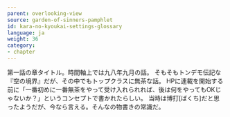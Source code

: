 ```yaml
---
parent: overlooking-view
source: garden-of-sinners-pamphlet
id: kara-no-kyoukai-settings-glossary
language: ja
weight: 36
category:
- chapter
---
```


第一話の章タイトル。時間軸上では九八年九月の話。
そもそもトンデモ伝記な『空の境界』だが、その中でもトップクラスに無茶な話。
HPに連載を開始する前に「一番初めに一番無茶をやって受け入れられれば、後は何をやってもOKじゃないか？」というコンセプトで書かれたらしい。
当時は博打[ばくち]だと思ったようだが、今なら言える。そんなの物書きの常識だ。
